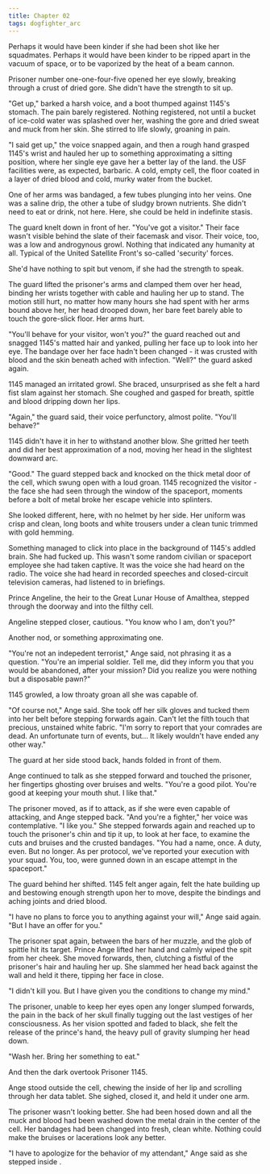 ```yaml
---
title: Chapter 02
tags: dogfighter_arc
---
```

<p>Perhaps it would have been kinder if she had been shot like her squadmates. Perhaps it would have been kinder to be ripped apart in the vacuum of space, or to be vaporized by the heat of a beam cannon. </p>
<p>Prisoner number one-one-four-five opened her eye slowly, breaking through a crust of dried gore. She didn't have the strength to sit up. </p>
<p>"Get up," barked a harsh voice, and a boot thumped against 1145's stomach. The pain barely registered. Nothing registered, not until a bucket of ice-cold water was splashed over her, washing the gore and dried sweat and muck from her skin. She stirred to life slowly, groaning in pain. </p>
<p>"I said get up," the voice snapped again, and then a rough hand grasped 1145's wrist and hauled her up to something approximating a sitting position, where her single eye gave her a better lay of the land. the USF facilities were, as expected, barbaric. A cold, empty cell, the floor coated in a layer of dried blood and cold, murky water from the bucket. </p>
<p>One of her arms was bandaged, a few tubes plunging into her veins. One was a saline drip, the other a tube of sludgy brown nutrients. She didn't need to eat or drink, not here. Here, she could be held in indefinite stasis. </p>
<p>The guard knelt down in front of her. "You've got a visitor." Their face wasn't visible behind the slate of their facemask and visor. Their voice, too, was a low and androgynous growl. Nothing that indicated any humanity at all. Typical of the United Satellite Front's so-called 'security' forces. </p>
<p>She'd have nothing to spit but venom, if she had the strength to speak. </p>
<p>The guard lifted the prisoner's arms and clamped them over her head, binding her wrists together with cable and hauling her up to stand. The motion still hurt, no matter how many hours she had spent with her arms bound above her, her head drooped down, her bare feet barely able to touch the gore-slick floor. Her arms hurt.</p>
<p>"You'll behave for your visitor, won't you?" the guard reached out and snagged 1145's matted hair and yanked, pulling her face up to look into her eye. The bandage over her face hadn't been changed - it was crusted with blood and the skin beneath ached with infection. "Well?" the guard asked again.</p>
<p>1145 managed an irritated growl. She braced, unsurprised as she felt a hard fist slam against her stomach. She coughed and gasped for breath, spittle and blood dripping down her lips. </p>
<p>"Again," the guard said, their voice perfunctory, almost polite. "You'll behave?" </p>
<p>1145 didn't have it in her to withstand another blow. She gritted her teeth and did her best approximation of a nod, moving her head in the slightest downward arc. </p>
<p>"Good." The guard stepped back and knocked on the thick metal door of the cell, which swung open with a loud groan. 1145 recognized the visitor - the face she had seen through the window of the spaceport, moments before a bolt of metal broke her escape vehicle into splinters. </p>
<p>She looked different, here, with no helmet by her side. Her uniform was crisp and clean, long boots and white trousers under a clean tunic trimmed with gold hemming. </p>
<p>Something managed to click into place in the background of 1145's addled brain. She had fucked up. This wasn't some random civilian or spaceport employee she had taken captive. It was the voice she had heard on the radio. The voice she had heard in recorded speeches and closed-circuit television cameras, had listened to in briefings. </p>
<p>Prince Angeline, the heir to the Great Lunar House of Amalthea, stepped through the doorway and into the filthy cell. </p>
<p>Angeline stepped closer, cautious. "You know who I am, don't you?" </p>
<p>Another nod, or something approximating one. </p>
<p>"You're not an indepedent terrorist," Ange said, not phrasing it as a question. "You're an imperial soldier. Tell me, did they inform you that you would be abandoned, after your mission? Did you realize you were nothing but a disposable pawn?" </p>
<p>1145 growled, a low throaty groan all she was capable of. </p>
<p>"Of course not," Ange said. She took off her silk gloves and tucked them into her belt before stepping forwards again. Can't let the filth touch that precious, unstained white fabric. "I'm sorry to report that your comrades are dead. An unfortunate turn of events, but... It likely wouldn't have ended any other way." </p>
<p>The guard at her side stood back, hands folded in front of them. </p>
<p>Ange continued to talk as she stepped forward and touched the prisoner, her fingertips ghosting over bruises and welts. "You're a good pilot. You're good at keeping your mouth shut. I like that." </p>
<p>The prisoner moved, as if to attack, as if she were even capable of attacking, and Ange stepped back. "And you're a fighter," her voice was contemplative. "I like you." She stepped forwards again and reached up to touch the prisoner's chin and tip it up, to look at her face, to examine the cuts and bruises and the crusted bandages. "You had a name, once. A duty, even. But no longer. As per protocol, we've reported your execution with your squad. You, too, were gunned down in an escape attempt in the spaceport."</p>
<p>The guard behind her shifted. 1145 felt anger again, felt the hate building up and bestowing enough strength upon her to move, despite the bindings and aching joints and dried blood. </p>
<p>"I have no plans to force you to anything against your will," Ange said again. "But I have an offer for you." </p>
<p>The prisoner spat again, between the bars of her muzzle, and the glob of spittle hit its target. Prince Ange lifted her hand and calmly wiped the spit from her cheek. She moved forwards, then, clutching a fistful of the prisoner's hair and hauling her up. She slammed her head back against the wall and held it there, tipping her face in close.</p>
<p>"I didn't kill you. But I have given you the conditions to change my mind." </p>
<p>The prisoner, unable to keep her eyes open any longer slumped forwards, the pain in the back of her skull finally tugging out the last vestiges of her consciousness. As her vision spotted and faded to black, she felt the release of the prince's hand, the heavy pull of gravity slumping her head down. </p>
<p>"Wash her. Bring her something to eat." </p>
<p>And then the dark overtook Prisoner 1145. </p>
<p>Ange stood outside the cell, chewing the inside of her lip and scrolling through her data tablet. She sighed, closed it, and held it under one arm. </p>
<p>The prisoner wasn't looking better. She had been hosed down and all the muck and blood had been washed down the metal drain in the center of the cell. Her bandages had been changed into fresh, clean white. Nothing could make the bruises or lacerations look any better. </p>
<p>"I have to apologize for the behavior of my attendant," Ange said as she stepped inside .</p>